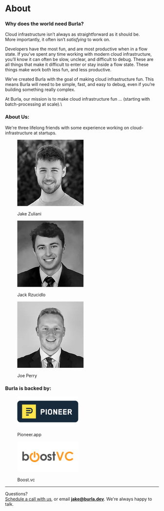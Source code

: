 # About

### Why does the world need Burla?

Cloud infrastructure isn’t always as straightforward as it should be.\
More importantly, it often isn’t _satisfying_ to work on.

Developers have the most fun, and are most productive when in a flow state. If you’ve spent any time working with modern cloud infrastructure, you’ll know it can often be slow, unclear, and difficult to debug. These are all things that make it difficult to enter or stay inside a flow state. These things make work both less fun, and less productive.

We’ve created Burla with the goal of making cloud infrastructure fun. This means Burla will need to be simple, fast, and easy to debug, even if you’re building something really complex.

At Burla, our mission is to make cloud infrastructure fun ... (starting with batch-processing at scale).\


### About Us:

We're three lifelong friends with some experience working on cloud-infrastructure at startups.

<div><figure><img src=".gitbook/assets/headshot_upscaled (1).png.webp" alt=""><figcaption><p>Jake Zuliani</p></figcaption></figure> <figure><img src=".gitbook/assets/jack headshot_edited.jpg.webp" alt=""><figcaption><p>Jack Rzucidlo</p></figcaption></figure> <figure><img src=".gitbook/assets/DSC00070 (2)_edited_edited.jpg.webp" alt=""><figcaption><p>Joe Perry</p></figcaption></figure></div>





### Burla is backed by:

<div><figure><img src=".gitbook/assets/Untitled-3.png" alt="pioneer.app"><figcaption><p>Pioneer.app</p></figcaption></figure> <figure><img src=".gitbook/assets/Untitled-4.png" alt=""><figcaption><p>Boost.vc</p></figcaption></figure></div>







***

Questions?\
[Schedule a call with us](http://cal.com/jakez/burla), or email **jake@burla.dev**. We're always happy to talk.
